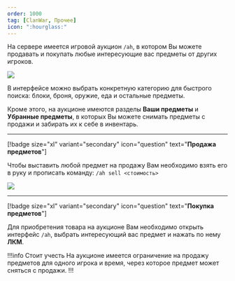 ```yaml
---
order: 1000
tag: [ClanWar, Прочее]
icon: ":hourglass:"
---
```

На сервере имеется игровой аукцион `/ah`, в котором Вы можете продавать и покупать любые интересующие вас предметы от других игроков.

![](https://i.imgur.com/4Fl66Ls.png)

В интерфейсе можно выбрать конкретную категорию для быстрого поиска: блоки, броня, оружие, еда и остальные предметы. 

Кроме этого, на аукционе имеются разделы **Ваши предметы** и **Убранные предметы**, в которых Вы можете снимать предметы с продажи и забирать их к себе в инвентарь.

------------
[!badge size="xl" variant="secondary" icon="question" text="**Продажа предметов**"]


Чтобы выставить любой предмет на продажу Вам необходимо взять его в руку и прописать команду: `/ah sell <стоимость>`

![](https://imgur.com/t8faTS4.png)

------------
[!badge size="xl" variant="secondary" icon="question" text="**Покупка предметов**"]


Для приобретения товара на аукционе Вам необходимо открыть интерфейс `/ah`, выбрать интересующий вас предмет и нажать по нему **ЛКМ**.

!!!info Стоит учесть
На аукционе имеется ограничение на продажу предметов для одного игрока и время, через которое предмет может сняться с продажи.
!!!
